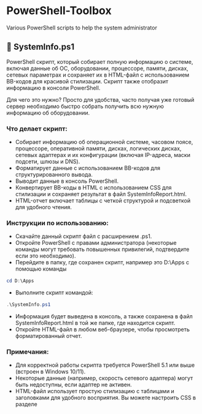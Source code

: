 # PowerShell-Toolbox
Various PowerShell scripts to help the system administrator

## 📁 SystemInfo.ps1
PowerShell скрипт, который собирает полную информацию о системе, включая данные об ОС, оборудовании, процессоре, памяти, дисках, сетевых параметрах и сохраняет их в HTML-файл с использованием BB-кодов для красивой стилизации. Скрипт также отобразит информацию в консоли PowerShell.

Для чего это нужно? Просто для удобства, часто получая уже готовый сервер необходимо быстро собрать получить всю нужную информацию об оборудовании.

### Что делает скрипт:

- Собирает информацию об операционной системе, часовом поясе, процессоре, оперативной памяти, дисках, логических дисках, сетевых адаптерах и их конфигурации (включая IP-адреса, маски подсети, шлюзы и DNS).
- Форматирует данные с использованием BB-кодов для структурированного вывода.
- Выводит данные в консоль PowerShell.
- Конвертирует BB-коды в HTML с использованием CSS для стилизации и сохраняет результат в файл SystemInfoReport.html.
- HTML-отчет включает таблицы с четкой структурой и подсветкой для удобного чтения.

### Инструкции по использованию:

- Скачайте данный скрипт файл с расширением .ps1.
- Откройте PowerShell с правами администратора (некоторые команды могут требовать повышенных привилегий, подтвердите если это необходимо).
- Перейдите в папку, где сохранен скрипт, например это D:\Apps с помощью команды
```powershell
cd D:\Apps
```
- Выполните скрипт командой:
```powershell
.\SystemInfo.ps1
```
- Информация будет выведена в консоль, а также сохранена в файл SystemInfoReport.html в той же папке, где находится скрипт.
- Откройте HTML-файл в любом веб-браузере, чтобы просмотреть форматированный отчет.

### Примечания:

- Для корректной работы скрипта требуется PowerShell 5.1 или выше (встроен в Windows 10/11).
- Некоторые данные (например, скорость сетевого адаптера) могут быть недоступны, если адаптер не активен.
- HTML-файл использует простую стилизацию с таблицами и заголовками для удобного восприятия. Вы можете настроить CSS в разделе <style> для изменения внешнего вида.

### Наглядно, скриншот результата:

![Пример HTML-отчёта](SystemInformationReport.png)
